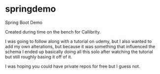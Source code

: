 # springdemo
Spring Boot Demo

Created during time on the bench for Callibrity.

I was going to follow along with a tutorial on udemy, but I also wanted to add my own alterations, but because it was something that influenced the schema I ended up basically doing all this solo after watching the tutorial but still roughly basing it off of it.

I was hoping you could have private repos for free but I guess not.
